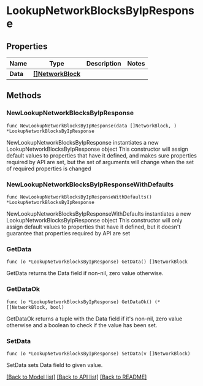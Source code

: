 # LookupNetworkBlocksByIpResponse

## Properties

Name | Type | Description | Notes
------------ | ------------- | ------------- | -------------
**Data** | [**[]NetworkBlock**](NetworkBlock.md) |  | 

## Methods

### NewLookupNetworkBlocksByIpResponse

`func NewLookupNetworkBlocksByIpResponse(data []NetworkBlock, ) *LookupNetworkBlocksByIpResponse`

NewLookupNetworkBlocksByIpResponse instantiates a new LookupNetworkBlocksByIpResponse object
This constructor will assign default values to properties that have it defined,
and makes sure properties required by API are set, but the set of arguments
will change when the set of required properties is changed

### NewLookupNetworkBlocksByIpResponseWithDefaults

`func NewLookupNetworkBlocksByIpResponseWithDefaults() *LookupNetworkBlocksByIpResponse`

NewLookupNetworkBlocksByIpResponseWithDefaults instantiates a new LookupNetworkBlocksByIpResponse object
This constructor will only assign default values to properties that have it defined,
but it doesn't guarantee that properties required by API are set

### GetData

`func (o *LookupNetworkBlocksByIpResponse) GetData() []NetworkBlock`

GetData returns the Data field if non-nil, zero value otherwise.

### GetDataOk

`func (o *LookupNetworkBlocksByIpResponse) GetDataOk() (*[]NetworkBlock, bool)`

GetDataOk returns a tuple with the Data field if it's non-nil, zero value otherwise
and a boolean to check if the value has been set.

### SetData

`func (o *LookupNetworkBlocksByIpResponse) SetData(v []NetworkBlock)`

SetData sets Data field to given value.



[[Back to Model list]](../README.md#documentation-for-models) [[Back to API list]](../README.md#documentation-for-api-endpoints) [[Back to README]](../README.md)


